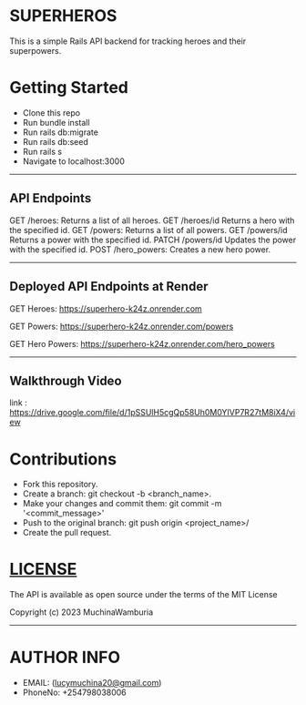 # SUPERHEROS
This is a simple Rails API backend for tracking heroes and their superpowers.

# Getting Started
- Clone this repo
- Run bundle install
- Run rails db:migrate
- Run rails db:seed
- Run rails s
- Navigate to localhost:3000
****
## API Endpoints
GET /heroes: Returns a list of all heroes. GET /heroes/id Returns a hero with the specified id. GET /powers: Returns a list of all powers. GET /powers/id Returns a power with the specified id. PATCH /powers/id Updates the power with the specified id. POST /hero_powers: Creates a new hero power.
***
## Deployed API Endpoints at Render
GET Heroes: https://superhero-k24z.onrender.com

GET Powers: https://superhero-k24z.onrender.com/powers

GET Hero Powers: https://superhero-k24z.onrender.com/hero_powers
***
## Walkthrough Video
link : https://drive.google.com/file/d/1pSSUlH5cgQp58Uh0M0YIVP7R27tM8iX4/view

  # Contributions
- Fork this repository.
- Create a branch: git checkout -b <branch_name>.
- Make your changes and commit them: git commit -m '<commit_message>'
- Push to the original branch: git push origin <project_name>/<location>
- Create the pull request.

# [LICENSE](LICENSE)
The API is available as open source under the terms of the MIT License

Copyright (c) 2023 MuchinaWamburia
***
# AUTHOR INFO
* EMAIL: (lucymuchina20@gmail.com)
* PhoneNo: +254798038006